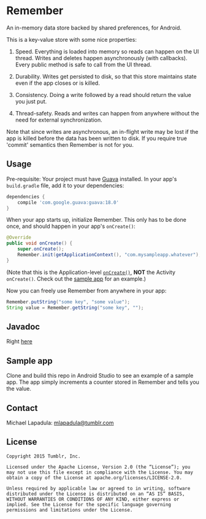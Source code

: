 # Remember

An in-memory data store backed by shared preferences, for Android.

This is a key-value store with some nice properties:

1. Speed. Everything is loaded into memory so reads can happen on the UI thread. Writes and deletes happen asynchronously (with callbacks). Every public method is safe to call from the UI thread.

2. Durability. Writes get persisted to disk, so that this store maintains state even if the app closes or is killed.

3. Consistency. Doing a write followed by a read should return the value you just put.

4. Thread-safety. Reads and writes can happen from anywhere without the need for external synchronization.

Note that since writes are asynchronous, an in-flight write may be lost if the app is killed before the data has been written to disk. If you require true 'commit' semantics then Remember is not for you.


## Usage

Pre-requisite: Your project must have [Guava](https://github.com/google/guava) installed. In your app's `build.gradle` file, add it to your dependencies:

```groovy
dependencies {
    compile 'com.google.guava:guava:18.0'
}
```

When your app starts up, initialize Remember. This only has to be done once, and should happen in your app's `onCreate()`:

```java
@Override
public void onCreate() {
    super.onCreate();
    Remember.init(getApplicationContext(), "com.mysampleapp.whatever");
}
```

(Note that this is the Application-level [`onCreate()`](http://developer.android.com/reference/android/app/Application.html#onCreate()), **NOT** the Activity `onCreate()`. Check out the [sample app](https://github.com/tumblr/Remember/blob/master/sample-app/src/main/java/com/tumblr/remembersample/SampleApp.java) for an example.)

Now you can freely use Remember from anywhere in your app:

```java
Remember.putString("some key", "some value");
String value = Remember.getString("some key", "");
```

## Javadoc

Right [here](https://cdn.rawgit.com/tumblr/Remember/54cc7b682b801909439a631226ff7f3786039047/doc/index.html)

## Sample app
Clone and build this repo in Android Studio to see an example of a sample app. The app simply increments a counter stored in Remember and tells you the value.

## Contact

Michael Lapadula: mlapadula@tumblr.com

## License

```
Copyright 2015 Tumblr, Inc.

Licensed under the Apache License, Version 2.0 (the “License”); you may not use this file except in compliance with the License. You may obtain a copy of the License at apache.org/licenses/LICENSE-2.0.

Unless required by applicable law or agreed to in writing, software distributed under the License is distributed on an “AS IS” BASIS, WITHOUT WARRANTIES OR CONDITIONS OF ANY KIND, either express or implied. See the License for the specific language governing permissions and limitations under the License.
```

